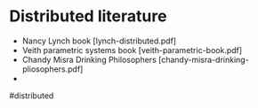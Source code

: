 # Distributed literature

- Nancy Lynch book [lynch-distributed.pdf]
- Veith parametric systems book [veith-parametric-book.pdf]
- Chandy Misra Drinking Philosophers [chandy-misra-drinking-pliosophers.pdf]
- 
#distributed